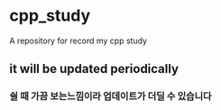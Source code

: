 # cpp_study
A repository for record my cpp study
## it will be updated periodically
### 쉴 때 가끔 보는느낌이라 업데이트가 더딜 수 있습니다
